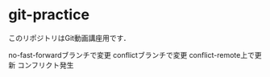 # git-practice
このリポジトリはGit動画講座用です．

no-fast-forwardブランチで変更
conflictブランチで変更
conflict-remote上で更新
コンフリクト発生
